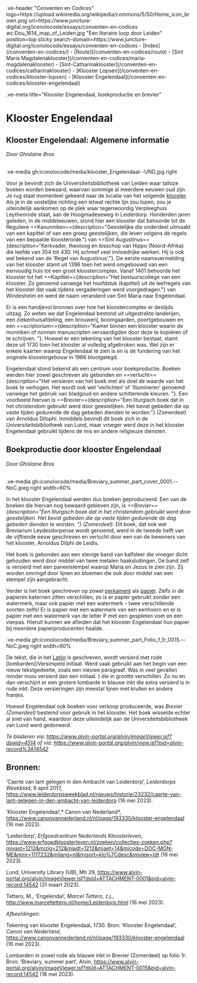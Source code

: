 <link rel="stylesheet" href="https://fonts.googleapis.com/css?family=Trirong">
<style>
    @import url('https://fonts.googleapis.com/css2?family=Cardo&family=Caudex&family=Marck+Script&display=swap');
    #juncture ve-header {font-family: 'Caudex'}
    #juncture h1 {font-family: 'Caudex'}
    #juncture h2 {font-family: 'Caudex'}
    #juncture h3 {font-family: 'Caudex'}
    #juncture a:link { color: brown; text-decoration: underline; }
</style>
.ve-header "Conventen en Codices" logo=https://upload.wikimedia.org/wikipedia/commons/5/50/Home_icon_brown.png url=https://www.juncture-digital.org/iconolocode/essays/conventen-en-codices wc:Dou_1614_map_of_Leiden.jpg "Een literaire loop door Leiden" position=top sticky search-domain=https://www.juncture-digital.org/iconolocode/essays/conventen-en-codices 
    - [Index](/conventen-en-codices/)
    - [Route](/conventen-en-codices/route)
    - [Sint Maria Magdalenaklooster](/conventen-en-codices/maria-magdalenaklooster)
    - [Sint-Catharinaklooster](/conventen-en-codices/catharinaklooster)
    - [Klooster Lopsen](/conventen-en-codices/klooster-lopsen)
    - [Klooster Engelendaal](/conventen-en-codices/klooster-engelendaal)
    
.ve-meta title="Klooster Engelendaal, boekproductie en brevier"
# Klooster Engelendaal

## Klooster Engelendaal: Algemene informatie
*Door Ghislaine Bros*
<br><br>

.ve-media gh:iconolocode/media/klooster_Engelendaal--UND.jpg right

Voor je bevindt zich de Universiteitsbibliotheek van Leiden waar talloze boeken worden bewaard, waarvan sommige al meerdere eeuwen oud zijn. Je rug staat momenteel gekeerd naar de locatie van het volgende [klooster](https://www.juncture-digital.org/iconolocode/essays/conventen-en-codices/kloosters-middeleeuwen). Als je in de oostelijke richting een ietwat rechte lijn zou lopen, zou je uiteindelijk aankomen op de plek waar tegenwoordig Verpleeghuis Leythenrode staat, aan de Hoogmadeseweg in Leiderdorp. Honderden jaren geleden, in de middeleeuwen, stond hier een klooster dat behoorde tot de Reguliere ==Kanunniken==(description="Geestelijke die onderdeel uitmaakt van een kapittel of van een groep geestelijken, die leven volgens de regels van een bepaalde kloosterorde.") van ==Sint Augustinus=={description="Kerkvader, theoloog en bisschop van Hippo (Noord-Afrika) die leefde van 354 tot 430. Hij schreef veel invloedrijke werken. Hij is ook wel bekend van de ‘Regel van Augustinus’."}. De eerste naamsvermelding van het klooster stamt uit 1396 toen het werd omgebouwd van een eenvoudig huis tot een groot kloostercomplex. Vanaf 1401 behoorde het klooster tot het ==Kapittel=={description="Het bestuurscollege van een klooster. Zo genoemd vanwege het hoofdstuk (kapittel) uit de leefregels van het klooster dat vaak tijdens vergaderingen werd voorgedragen."} van Windesheim en werd de naam veranderd van Sint Maria naar Engelendaal.

Er is een handjevol bronnen over hoe het kloostercomplex er destijds uitzag. Zo weten we dat Engelendaal bestond uit uitgestrekte landerijen, een ziekenhuisafdeling, een brouwerij, boomgaarden, poortgebouwen en een ==scriptorium=={description="Kamer binnen een klooster waarin de monniken of nonnen manuscripten vervaardigden door deze te kopiëren of te schrijven. "}. Hoewel er een tekening van het klooster bestaat, stamt deze uit 1730 toen het klooster al volledig afgebroken was. Wel zijn er enkele kaarten waarop Engelendaal te zien is en is de fundering van het originele kloostergebouw in 1966 blootgelegd. 

Engelendaal stond bekend als een centrum voor boekproductie. Boeken werden hier zowel geschreven als gebonden en ==verlucht=={description="Het versieren van het boek met als doel de waarde van het boek te verhogen. Het wordt ook wel ‘verlichten’ of ‘illumineren’ genoemd vanwege het gebruik van bladgoud en andere schitterende kleuren. "}. Een voorbeeld hiervan is ==Brevier=={description="Een liturgisch boek dat in het christendom gebruikt werd door geestelijken. Het bevat gebeden die op vaste tijden gedurende de dag gebeden dienden te worden."} (Zomerdeel) van Arnoldus Dilophi. Inmiddels bevindt dit boek zich in de Universiteitsbibliotheek van Lund, maar vroeger werd deze in het klooster Engelendaal gebruikt tijdens de mis en andere religieuze diensten.

## Boekproductie door klooster Engelendaal
*Door Ghislaine Bros*
<br><br>

.ve-media gh:iconolocode/media/Breviary_summer_part_cover_0001.--NoC.jpeg right width=60%

In het klooster Engelendaal werden dus boeken geproduceerd. Een van de boeken die hiervan nog bewaard gebleven zijn, is *==Brevier=={description="Een liturgisch boek dat in het christendom gebruikt werd door geestelijken. Het bevat gebeden die op vaste tijden gedurende de dag gebeden dienden te worden. "} (Zomerdeel)*. Dit boek, dat ook wel Breviarium Leydesdorpense wordt genoemd, werd in de tweede helft van de vijftiende eeuw geschreven en verlucht door een van de bewoners van het klooster, Arnoldus Dilphi de Leidis.

Het boek is gebonden aan een stevige band van kalfsleer die vroeger dicht gehouden werd door middel van twee metalen haaksluitingen. De band zelf is versierd met een paneelstempel waarop Maria en Jezus te zien zijn. Zij worden omringd door lijnen en bloemen die ook door middel van een stempel zijn aangebracht.
    
Verder is het boek geschreven op zowel [perkament](https://www.juncture-digital.org/iconolocode/essays/conventen-en-codices/perkament) als [papier](https://www.juncture-digital.org/iconolocode/essays/conventen-en-codices/papier). Zelfs in de papieren katernen zitten verschillen, zo is er papier gebruikt zonder een watermerk, maar ook papier met een watermerk – twee verschillende soorten zelfs! Er is papier met een watermerk van een eenhoorn en er is papier met een watermerk van de letter P met een gespleten voet en een vierpas. Hieruit kunnen we afleiden dat het klooster Engelendaal hun papier bij meerdere papierproducenten haalde.

.ve-media gh:iconolocode/media/Breviary_summer_part_Folio_f_1r_0015.--NoC.jpeg right width=60%
    
De tekst, die in het [Latijn](https://www.juncture-digital.org/iconolocode/essays/conventen-en-codices/middelnederlands-latijn) is geschreven, wordt versierd met rode [lombarden](Versimpeld initiaal. Werd vaak gebruikt aan het begin van een nieuw tekstgedeelte, zoals een nieuwe paragraaf. Was in veel gevallen minder mooi versierd dan een initiaal. ) die in grootte verschillen. Zo nu en dan verschijnt er een grotere lombarde in blauwe inkt die extra versierd is in rode inkt. Deze versieringen zijn meestal lijnen met krullen en andere franjes.
    
Hoewel Engelendaal ook boeken voor verkoop produceerde, was *Brevier (Zomerdeel)* bestemd voor gebruik in het klooster. Het boek wisselde echter al snel van hand, waardoor deze uiteindelijk aan de Universiteitsbibliotheek van Lund werd gedoneerd.

*Te bladeren via: <https://www.alvin-portal.org/alvin/imageViewer.jsf?dswid=4514> of via: https://www.alvin-portal.org/alvin/view.jsf?pid=alvin-record%3A14542*


## Bronnen:

‘Caerte van lant gelegen in den Ambacht van Leiderdorp’, *Leiderdorps Weekblad*, 9 april 2017, <https://www.leiderdorpsweekblad.nl/nieuws/historie/23232/caerte-van-lant-gelegen-in-den-ambacht-van-leiderdorp> (16 mei 2023).

‘Klooster Engelendaal’,* Canon van Nederland*,
<https://www.canonvannederland.nl/nl/page/193330/klooster-engelendaal> (16 mei 2023).

‘Leiderdorp’, *Erfgoedcentrum Nederlands Kloosterleven*,
<https://www.erfgoedkloosterleven.nl/zoeken/collecties-zoeken.php?mivast=1212&mizig=212&miadt=1212&miaet=14&micode=DOC-MON-ME&minr=1117232&milang=nl&misort=klo%7Cdesc&miview=ldt> (16 mei 2023).

Lund, University Library (UB), Mh 29, 
<https://www.alvin-portal.org/alvin/imageViewer.jsf?dsId=ATTACHMENT-0001&pid=alvin-record:14542> (31 maart 2023).

Tettero, M., ‘Engelendal’, *Marcel Tettero*, z.j.,
<http://www.marceltettero.nl/home/Leiderdorp.html> (16 mei 2023).

*Afbeeldingen*:

Tekening van klooster Engelendaal, 1730. Bron: ‘Klooster Engelendaal’, *Canon van Nederland*, <https://www.canonvannederland.nl/nl/page/193330/klooster-engelendaal> (16 mei 2023).

Lombarden in zowel rode als blauwe inkt in Brevier (Zomerdeel) op folio 1r. Bron: ‘Breviary, summer part’, Alvin, <https://www.alvin-portal.org/alvin/imageViewer.jsf?dsId=ATTACHMENT-0015&pid=alvin-record:14542> (18 mei 2023).